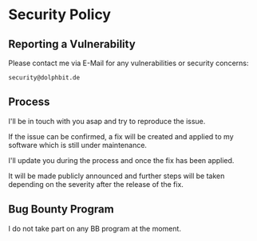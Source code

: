 # Security Policy

## Reporting a Vulnerability

Please contact me via E-Mail for any vulnerabilities or security concerns:

```
security@dolphbit.de
```

## Process

I'll be in touch with you asap and try to reproduce the issue.

If the issue can be confirmed, a fix will be created and applied to my software which is still under maintenance.

I'll update you during the process and once the fix has been applied.

It will be made publicly announced and further steps will be taken depending on the severity after the release of the fix.

## Bug Bounty Program

I do not take part on any BB program at the moment.
